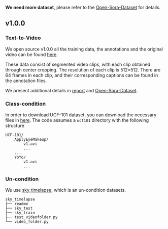 
**We need more dataset**, please refer to the [Open-Sora-Dataset](https://github.com/PKU-YuanGroup/Open-Sora-Dataset) for details.

## v1.0.0

### Text-to-Video

We open source v1.0.0 all the training data, the annotations and the original video can be found [here](https://huggingface.co/datasets/LanguageBind/Open-Sora-Plan-v1.0.0).

These data consist of segmented video clips, with each clip obtained through center cropping. The resolution of each clip is 512×512. There are 64 frames in each clip, and their corresponding captions can be found in the annotation files.

We present additional details in [report](https://github.com/PKU-YuanGroup/Open-Sora-Plan/blob/main/docs/Report-v1.0.0.md#data-construction) and [Open-Sora-Dataset](https://github.com/PKU-YuanGroup/Open-Sora-Dataset).

### Class-condition

In order to download UCF-101 dataset, you can download the necessary files in [here](https://www.crcv.ucf.edu/data/UCF101.php). The code assumes a `ucf101` directory with the following structure
```
UCF-101/
    ApplyEyeMakeup/
        v1.avi
        ...
    ...
    YoYo/
        v1.avi
        ...
```

### Un-condition

We use [sky_timelapse](https://drive.google.com/open?id=1xWLiU-MBGN7MrsFHQm4_yXmfHBsMbJQo), which is an un-condition datasets.

```
sky_timelapse
├── readme
├── sky_test
├── sky_train
├── test_videofolder.py
└── video_folder.py
```
